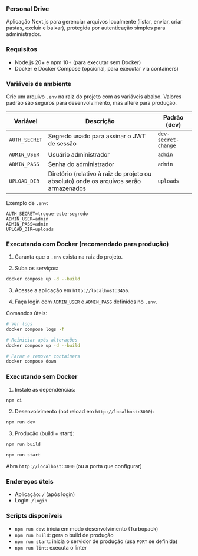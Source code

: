 ### Personal Drive

Aplicação Next.js para gerenciar arquivos localmente (listar, enviar, criar pastas, excluir e baixar), protegida por autenticação simples para administrador.

### Requisitos

- Node.js 20+ e npm 10+ (para executar sem Docker)
- Docker e Docker Compose (opcional, para executar via containers)

### Variáveis de ambiente

Crie um arquivo `.env` na raiz do projeto com as variáveis abaixo. Valores padrão são seguros para desenvolvimento, mas altere para produção.

| Variável | Descrição | Padrão (dev) |
|---|---|---|
| `AUTH_SECRET` | Segredo usado para assinar o JWT de sessão | `dev-secret-change` |
| `ADMIN_USER` | Usuário administrador | `admin` |
| `ADMIN_PASS` | Senha do administrador | `admin` |
| `UPLOAD_DIR` | Diretório (relativo à raiz do projeto ou absoluto) onde os arquivos serão armazenados | `uploads` |

Exemplo de `.env`:

```env
AUTH_SECRET=troque-este-segredo
ADMIN_USER=admin
ADMIN_PASS=admin
UPLOAD_DIR=uploads
```

### Executando com Docker (recomendado para produção)

1) Garanta que o `.env` exista na raiz do projeto.

2) Suba os serviços:

```bash
docker compose up -d --build
```

3) Acesse a aplicação em `http://localhost:3456`.

4) Faça login com `ADMIN_USER` e `ADMIN_PASS` definidos no `.env`.

Comandos úteis:

```bash
# Ver logs
docker compose logs -f

# Reiniciar após alterações
docker compose up -d --build

# Parar e remover containers
docker compose down
```

### Executando sem Docker

1) Instale as dependências:

```bash
npm ci
```

2) Desenvolvimento (hot reload em `http://localhost:3000`):

```bash
npm run dev
```

3) Produção (build + start):

```bash
npm run build

npm run start
```

Abra `http://localhost:3000` (ou a porta que configurar)

### Endereços úteis

- Aplicação: `/` (após login)
- Login: `/login`

### Scripts disponíveis

- `npm run dev`: inicia em modo desenvolvimento (Turbopack)
- `npm run build`: gera o build de produção
- `npm run start`: inicia o servidor de produção (usa `PORT` se definida)
- `npm run lint`: executa o linter
